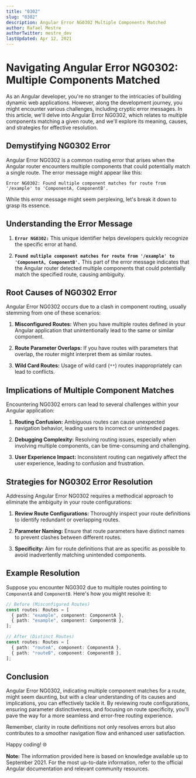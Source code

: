 ```yaml
---
title: "0302"
slug: "0302"
description: Angular Error NG0302 Multiple Components Matched
author: Rafael Mestre
authorTwitter: mestre_dev
lastUpdated: Apr 12, 2021
---
```


# Navigating Angular Error NG0302: Multiple Components Matched

As an Angular developer, you're no stranger to the intricacies of building dynamic web applications. However, along the development journey, you might encounter various challenges, including cryptic error messages. In this article, we'll delve into Angular Error NG0302, which relates to multiple components matching a given route, and we'll explore its meaning, causes, and strategies for effective resolution.

## Demystifying NG0302 Error

Angular Error NG0302 is a common routing error that arises when the Angular router encounters multiple components that could potentially match a single route. The error message might appear like this:

```
Error NG0302: Found multiple component matches for route from '/example' to 'ComponentA, ComponentB'.
```

While this error message might seem perplexing, let's break it down to grasp its essence.

## Understanding the Error Message

1. **`Error NG0302:`** This unique identifier helps developers quickly recognize the specific error at hand.

2. **`Found multiple component matches for route from '/example' to 'ComponentA, ComponentB'.`** This part of the error message indicates that the Angular router detected multiple components that could potentially match the specified route, causing ambiguity.

## Root Causes of NG0302 Error

Angular Error NG0302 occurs due to a clash in component routing, usually stemming from one of these scenarios:

1. **Misconfigured Routes:** When you have multiple routes defined in your Angular application that unintentionally lead to the same or similar component.

2. **Route Parameter Overlaps:** If you have routes with parameters that overlap, the router might interpret them as similar routes.

3. **Wild Card Routes:** Usage of wild card (`**`) routes inappropriately can lead to conflicts.

## Implications of Multiple Component Matches

Encountering NG0302 errors can lead to several challenges within your Angular application:

1. **Routing Confusion:** Ambiguous routes can cause unexpected navigation behavior, leading users to incorrect or unintended pages.

2. **Debugging Complexity:** Resolving routing issues, especially when involving multiple components, can be time-consuming and challenging.

3. **User Experience Impact:** Inconsistent routing can negatively affect the user experience, leading to confusion and frustration.

## Strategies for NG0302 Error Resolution

Addressing Angular Error NG0302 requires a methodical approach to eliminate the ambiguity in your route configurations:

1. **Review Route Configurations:** Thoroughly inspect your route definitions to identify redundant or overlapping routes.

2. **Parameter Naming:** Ensure that route parameters have distinct names to prevent clashes between different routes.

3. **Specificity:** Aim for route definitions that are as specific as possible to avoid inadvertently matching unintended components.

## Example Resolution

Suppose you encounter NG0302 due to multiple routes pointing to `ComponentA` and `ComponentB`. Here's how you might resolve it:

```typescript
// Before (Misconfigured Routes)
const routes: Routes = [
  { path: "example", component: ComponentA },
  { path: "example", component: ComponentB },
];

// After (Distinct Routes)
const routes: Routes = [
  { path: "routeA", component: ComponentA },
  { path: "routeB", component: ComponentB },
];
```

## Conclusion

Angular Error NG0302, indicating multiple component matches for a route, might seem daunting, but with a clear understanding of its causes and implications, you can effectively tackle it. By reviewing route configurations, ensuring parameter distinctiveness, and focusing on route specificity, you'll pave the way for a more seamless and error-free routing experience.

Remember, clarity in route definitions not only resolves errors but also contributes to a smoother navigation flow and enhanced user satisfaction.

Happy coding! 🌐

**Note:** The information provided here is based on knowledge available up to September 2021. For the most up-to-date information, refer to the official Angular documentation and relevant community resources.
